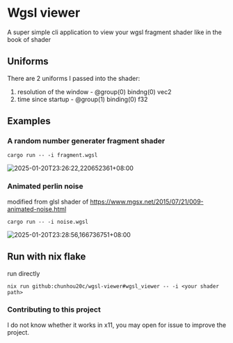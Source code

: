 # Wgsl viewer
A super simple cli application to view your wgsl fragment shader like in the book of shader

## Uniforms
There are 2 uniforms I passed into the shader:
1)  resolution of the window - @group(0) bindng(0) vec2<f32>
2)  time since startup - @group(1) binding(0) f32

## Examples
### A random number generater fragment shader
```
cargo run -- -i fragment.wgsl
```
![2025-01-20T23:26:22,220652361+08:00](https://github.com/user-attachments/assets/07bc6337-8eac-4637-a518-1457efdbb1a0)



### Animated perlin noise
modified from glsl shader of https://www.mgsx.net/2015/07/21/009-animated-noise.html
```
cargo run -- -i noise.wgsl
```
![2025-01-20T23:28:56,166736751+08:00](https://github.com/user-attachments/assets/69532661-cbc6-4e1a-83b5-a5027b408fc5)

## Run with nix flake

run directly
```
nix run github:chunhou20c/wgsl-viewer#wgsl_viewer -- -i <your shader path>
```

### Contributing to this project
I do not know whether it works in x11, you may open for issue to improve the project.
